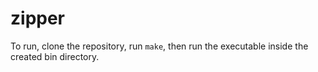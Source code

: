 # zipper

To run, clone the repository, run `make`, then run the executable inside the created bin directory.
